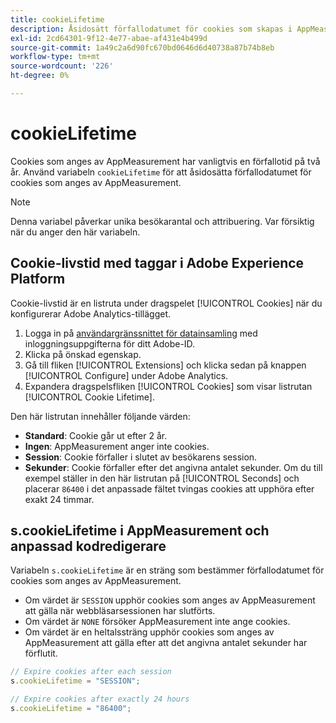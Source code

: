 ```yaml
---
title: cookieLifetime
description: Åsidosätt förfallodatumet för cookies som skapas i AppMeasurement.
exl-id: 2cd64301-9f12-4e77-abae-af431e4b499d
source-git-commit: 1a49c2a6d90fc670bd0646d6d40738a87b74b8eb
workflow-type: tm+mt
source-wordcount: '226'
ht-degree: 0%

---
```


# cookieLifetime

Cookies som anges av AppMeasurement har vanligtvis en förfallotid på två år. Använd variabeln `cookieLifetime` för att åsidosätta förfallodatumet för cookies som anges av AppMeasurement.

>[!NOTE]
>
>Denna variabel påverkar unika besökarantal och attribuering. Var försiktig när du anger den här variabeln.

## Cookie-livstid med taggar i Adobe Experience Platform

Cookie-livstid är en listruta under dragspelet [!UICONTROL Cookies] när du konfigurerar Adobe Analytics-tillägget.

1. Logga in på [användargränssnittet för datainsamling](https://experience.adobe.com/data-collection) med inloggningsuppgifterna för ditt Adobe-ID.
1. Klicka på önskad egenskap.
1. Gå till fliken [!UICONTROL Extensions] och klicka sedan på knappen [!UICONTROL Configure] under Adobe Analytics.
1. Expandera dragspelsfliken [!UICONTROL Cookies] som visar listrutan [!UICONTROL Cookie Lifetime].

Den här listrutan innehåller följande värden:

* **Standard**: Cookie går ut efter 2 år.
* **Ingen**: AppMeasurement anger inte cookies.
* **Session**: Cookie förfaller i slutet av besökarens session.
* **Sekunder**: Cookie förfaller efter det angivna antalet sekunder. Om du till exempel ställer in den här listrutan på [!UICONTROL Seconds] och placerar `86400` i det anpassade fältet tvingas cookies att upphöra efter exakt 24 timmar.

## s.cookieLifetime i AppMeasurement och anpassad kodredigerare

Variabeln `s.cookieLifetime` är en sträng som bestämmer förfallodatumet för cookies som anges av AppMeasurement.

* Om värdet är `SESSION` upphör cookies som anges av AppMeasurement att gälla när webbläsarsessionen har slutförts.
* Om värdet är `NONE` försöker AppMeasurement inte ange cookies.
* Om värdet är en heltalssträng upphör cookies som anges av AppMeasurement att gälla efter att det angivna antalet sekunder har förflutit.

```js
// Expire cookies after each session
s.cookieLifetime = "SESSION";

// Expire cookies after exactly 24 hours
s.cookieLifetime = "86400";
```

